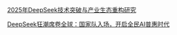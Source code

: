 
[2025年DeepSeek技术突破与产业生态重构研究](https://cloud.baidu.com/article/3681511)

[DeepSeek狂潮席卷全球：国家队入场，开启全民AI普惠时代](https://developer.baidu.com/article/detail.html?id=3716661)

